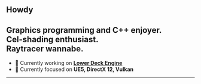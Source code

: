 ## Howdy

## Graphics programming and C++ enjoyer.<br/>Cel-shading enthusiast.<br/>Raytracer wannabe.


- 🔭 Currently working on [**Lower Deck Engine**](https://github.com/LowerDeckBoy/Lower-Deck-Engine)
- 🌱 Currently focused on **UE5, DirectX 12, Vulkan**
<p align="left">
</p>

---

<!--
[![Top Langs](https://github-readme-stats.vercel.app/api/top-langs/?username=LowerDeckBoy&bg_color=30,e96443,904e95&title_color=fff&text_color=fff&hide_border=true)](https://github.com/LowerDeckBoy/github-readme-stats)
[![Readme Card](https://github-readme-stats.vercel.app/api/pin/?username=LowerDeckBoy&repo=LowerDeck_Engine&theme=darcula&hide_border=true)](https://github.com/LowerDeckBoy/LowerDeck_Engine)
[![Readme Card](https://github-readme-stats.vercel.app/api/pin/?username=LowerDeckBoy&repo=DirectX-12-Rendering&bg_color=30,e96443,904e95&title_color=000&text_color=000&hide_border=true)](https://github.com/LowerDeckBoy/DirectX-12-Rendering)
[![Readme Card](https://github-readme-stats.vercel.app/api/pin/?username=LowerDeckBoy&repo=DXR-Demo&bg_color=30,e96443,904e95&title_color=000&text_color=000&hide_border=true)](https://github.com/LowerDeckBoy/DXR-Demo)
bg_color=30,e96443,904e95&title_color=000&text_color=000&hide_border=true
[![Readme Card](https://github-readme-stats.vercel.app/api/pin/?username=LowerDeckBoy&repo=DXR-Demo)](https://github.com/LowerDeckBoy/DXR-Demo)
**LowerDeckBoy/LowerDeckBoy** is a ✨ _special_ ✨ repository because its `README.md` (this file) appears on your GitHub profile.

Here are some ideas to get you started:

- 🔭 I’m currently working on ...
- 🌱 I’m currently learning ...
- 👯 I’m looking to collaborate on ...
- 🤔 I’m looking for help with ...
- 💬 Ask me about ...
- 📫 How to reach me: ...
- 😄 Pronouns: ...
- ⚡ Fun fact: ...
-->
